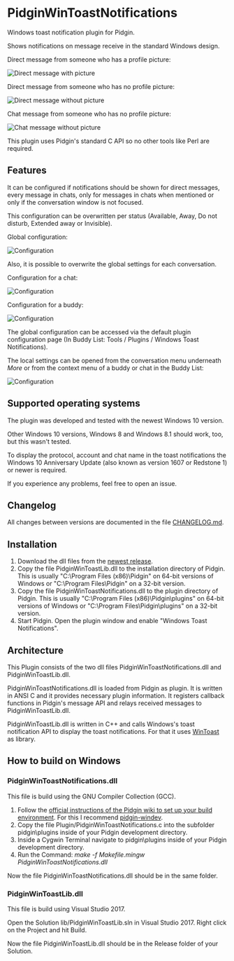 # PidginWinToastNotifications

Windows toast notification plugin for Pidgin.

Shows notifications on message receive in the standard Windows design.

Direct message from someone who has a profile picture:

![Direct message with picture](./img/direct_with_picture.jpg "Direct message with picture")

Direct message from someone who has no profile picture:

![Direct message without picture](./img/direct_without_picture.jpg "Direct message without picture")

Chat message from someone who has no profile picture:

![Chat message without picture](./img/chat_without_picture.jpg "Chat message without picture")

This plugin uses Pidgin's standard C API so no other tools like Perl are required.

## Features

It can be configured if notifications should be shown for direct messages, every message in chats, only for messages in chats when mentioned or only if the conversation window is not focused.

This configuration can be overwritten per status (Available, Away, Do not disturb, Extended away or Invisible).

Global configuration:

![Configuration](./img/configuration.png "Configuration")

Also, it is possible to overwrite the global settings for each conversation.

Configuration for a chat:

![Configuration](./img/configuration_chat.png "Configuration for chat")

Configuration for a buddy:

![Configuration](./img/configuration_buddy.png "Configuration for buddy")

The global configuration can be accessed via the default plugin configuration page (In Buddy List: Tools / Plugins / Windows Toast Notifications).

The local settings can be opened from the conversation menu underneath *More* or from the context menu of a buddy or chat in the Buddy List:

![Configuration](./img/configuration_menu.png "Open settings for a conversation")

## Supported operating systems

The plugin was developed and tested with the newest Windows 10 version.

Other Windows 10 versions, Windows 8 and Windows 8.1 should work, too, but this wasn't tested.

To display the protocol, account and chat name in the toast notifications the Windows 10 Anniversary Update (also known as version 1607 or Redstone 1) or newer is required.

If you experience any problems, feel free to open an issue.

## Changelog

All changes between versions are documented in the file [CHANGELOG.md](./CHANGELOG.md).

## Installation

1.  Download the dll files from the [newest release](https://github.com/ChristianGalla/PidginWinToastNotifications/releases/latest).
2. Copy the file PidginWinToastLib.dll to the installation directory of Pidgin. This is usually "C:\Program Files (x86)\Pidgin" on 64-bit versions of Windows or "C:\Program Files\Pidgin" on a 32-bit version.
3. Copy the file PidginWinToastNotifications.dll to the plugin directory of Pidgin. This is usually "C:\Program Files (x86)\Pidgin\plugins" on 64-bit versions of Windows or "C:\Program Files\Pidgin\plugins" on a 32-bit version.
4. Start Pidgin. Open the plugin window and enable "Windows Toast Notifications".

## Architecture

This Plugin consists of the two dll files PidginWinToastNotifications.dll and PidginWinToastLib.dll.

PidginWinToastNotifications.dll is loaded from Pidgin as plugin. It is written in ANSI C and it provides necessary plugin information. It registers callback functions in Pidgin's message API and relays received messages to PidginWinToastLib.dll.

PidginWinToastLib.dll is written in C++ and calls Windows's toast notification API to display the toast notifications. For that it uses [WinToast](https://github.com/mohabouje/WinToast) as library.

## How to build on Windows

### PidginWinToastNotifications.dll

This file is build using the GNU Compiler Collection (GCC).

1. Follow the [official instructions of the Pidgin wiki to set up your build environment](https://developer.pidgin.im/wiki/BuildingWinPidgin#Setupyourbuildenvironment). For this I recommend [pidgin-windev](https://github.com/renatosilva/pidgin-windev).
2. Copy the file Plugin/PidginWinToastNotifications.c into the subfolder pidgin\plugins inside of your Pidgin development directory.
3. Inside a Cygwin Terminal navigate to pidgin\plugins inside of your Pidgin development directory.
4. Run the Command: *make -f Makefile.mingw PidginWinToastNotifications.dll*

Now the file PidginWinToastNotifications.dll should be in the same folder.

### PidginWinToastLib.dll

This file is build using Visual Studio 2017.

Open the Solution lib/PidginWinToastLib.sln in Visual Studio 2017. Right click on the Project and hit Build.

Now the file PidginWinToastLib.dll should be in the Release folder of your Solution.
